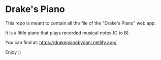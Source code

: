 <h1>Drake's Piano</h1>

This repo is meant to contain all the file of the "Drake's Piano" web app.

It is a little piano that plays recorded musical notes (C to B).

You can find at: https://drakepianobydani.netlify.app/

Enjoy :)
